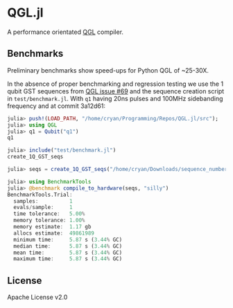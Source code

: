 # QGL.jl

A performance orientated [QGL](https://github.com/BBN-Q/QGL) compiler.


## Benchmarks

Preliminary benchmarks show speed-ups for Python QGL of ~25-30X.

In the absence of proper benchmarking and regression testing we use the 1 qubit
GST sequences from [QGL issue #69](https://github.com/BBN-Q/QGL/issues/69) and
the sequence creation script in `test/benchmark.jl`. With `q1` having 20ns
pulses and 100MHz sidebanding frequency and at commit 3a12d61:

```julia
julia> push!(LOAD_PATH, "/home/cryan/Programming/Repos/QGL.jl/src");
julia> using QGL
julia> q1 = Qubit("q1")
q1

julia> include("test/benchmark.jl")
create_1Q_GST_seqs

julia> seqs = create_1Q_GST_seqs("/home/cryan/Downloads/sequence_numbers.csv", q1);

julia> using BenchmarkTools
julia> @benchmark compile_to_hardware(seqs, "silly")
BenchmarkTools.Trial:
  samples:          1
  evals/sample:     1
  time tolerance:   5.00%
  memory tolerance: 1.00%
  memory estimate:  1.17 gb
  allocs estimate:  49861989
  minimum time:     5.87 s (3.44% GC)
  median time:      5.87 s (3.44% GC)
  mean time:        5.87 s (3.44% GC)
  maximum time:     5.87 s (3.44% GC)
```

## License

Apache License v2.0
